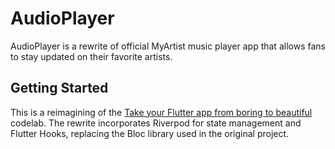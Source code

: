 # AudioPlayer

AudioPlayer is a rewrite of official MyArtist music player app that allows fans to stay updated on their favorite artists.

## Getting Started

This is a reimagining of the [Take your Flutter app from boring to beautiful](#) codelab. The rewrite incorporates Riverpod for state management and Flutter Hooks, replacing the Bloc library used in the original project.
